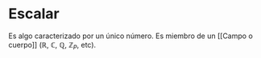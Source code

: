 # Escalar
Es algo caracterizado por un único número. Es miembro de un [[Campo o cuerpo]] ($\mathbb{R}$, $\mathbb{C}$, $\mathbb{Q}$, $\mathbb{Z}_P$, etc).